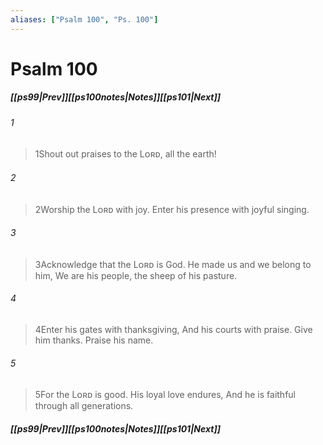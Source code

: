 ```yaml
---
aliases: ["Psalm 100", "Ps. 100"]
---
```

# Psalm 100
##### <span class=arrow-left></span>[[ps99|Prev]]<span class=navigation-separator></span>[[ps100notes|Notes]]<span class=navigation-separator></span>[[ps101|Next]]<span class=arrow-right></span>
###### 1
><span class=verse-first-poetry>1</span>Shout out praises to the Lᴏʀᴅ, all the earth!
###### 2
><span class=verse-body-poetry>2</span>Worship the Lᴏʀᴅ with joy.
>Enter his presence with joyful singing.
###### 3
><span class=verse-body-poetry>3</span>Acknowledge that the Lᴏʀᴅ is God.
>He made us and we belong to him,
>We are his people, the sheep of his pasture.
<div class=paragraph-break></div>

###### 4
><span class=verse-first-poetry>4</span>Enter his gates with thanksgiving,
>And his courts with praise.
>Give him thanks.
>Praise his name.
###### 5
><span class=verse-body-poetry>5</span>For the Lᴏʀᴅ is good.
>His loyal love endures,
>And he is faithful through all generations.
##### <span class=arrow-left></span>[[ps99|Prev]]<span class=navigation-separator></span>[[ps100notes|Notes]]<span class=navigation-separator></span>[[ps101|Next]]<span class=arrow-right></span>